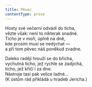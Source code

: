 ```yaml
---
title: Pěvec
contentType: prose
---
```


<section>

Hosty své večerní odvádí do ticha,  
vězte však: není to nikterak snadné.  
Ticho je v moři, úplně na dně,  
kde prosím musí se nedýchat —  
a při tom pěvec náš poněkud zvadne.

Daleko raději hrouží se do břicha,  
vychutná ticho, jež rychle se zadýchá,  
ticho, jež křičí i za dne.  
Nástroje tasí pak velice ladné…  
(K ústům rád přikládá u hradeb Jericha.)

</section>
